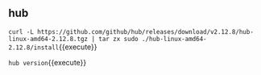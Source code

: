 ## hub

`curl -L https://github.com/github/hub/releases/download/v2.12.8/hub-linux-amd64-2.12.8.tgz | tar zx
sudo ./hub-linux-amd64-2.12.8/install`{{execute}}

`hub version`{{execute}}

